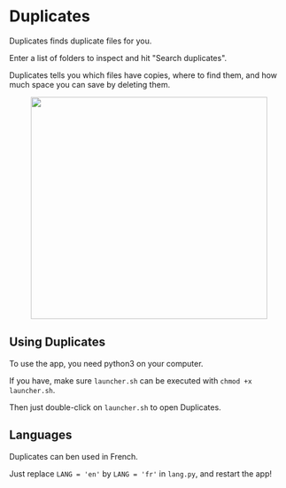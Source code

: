 Duplicates
==========

Duplicates finds duplicate files for you.

Enter a list of folders to inspect and hit "Search duplicates".

Duplicates tells you which files have copies, where to find them,
and how much space you can save by deleting them.

<p align="center">
	<a href="#" target="_blank">
		<img src="https://drive.quentinrichert.com/files/duplicates.png"
			 width="427"
			 height="401">
	</a>
</p>

Using Duplicates
----------------

To use the app, you need python3 on your computer.

If you have, make sure `launcher.sh` can be executed with `chmod +x launcher.sh`.

Then just double-click on `launcher.sh` to open Duplicates.

Languages
---------

Duplicates can ben used in French.

Just replace `LANG = 'en'` by `LANG = 'fr'` in `lang.py`, and restart the app!
